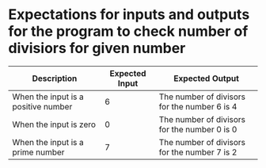 # Expectations for inputs and outputs for the program to check number of divisiors for given number

| Description| Expected Input | Expected Output |
|---|---|---|
| When the input is a positive number | 6 | The number of divisors for the number 6 is 4 |
| When the input is zero | 0 | The number of divisors for the number 0 is 0 |
| When the input is a prime number | 7 | The number of divisors for the number 7 is 2 |
